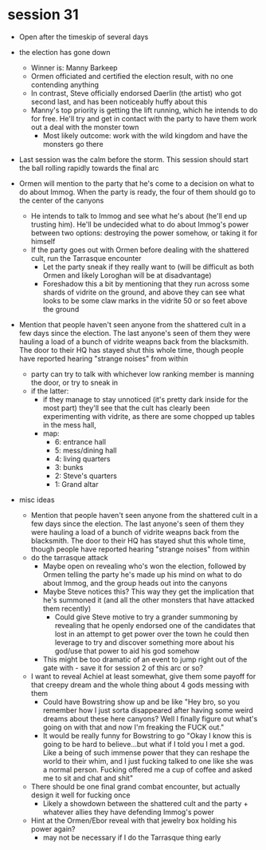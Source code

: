 # session 31

- Open after the timeskip of several days
- the election has gone down
  - Winner is: Manny Barkeep
  - Ormen officiated and certified the election result, with no one contending anything
  - In contrast, Steve officially endorsed Daerlin (the artist) who got second last, and has been noticeably huffy about this
  - Manny's top priority is getting the lift running, which he intends to do for free. He'll try and get in contact with the party to have them work out a deal with the monster town
    - Most likely outcome: work with the wild kingdom and have the monsters go there 
- Last session was the calm before the storm. This session should start the ball rolling rapidly towards the final arc
- Ormen will mention to the party that he's come to a decision on what to do about Immog. When the party is ready, the four of them should go to the center of the canyons
  - He intends to talk to Immog and see what he's about (he'll end up trusting him). He'll be undecided what to do about Immog's power between two options: destroying the power somehow, or taking it for himself
  - If the party goes out with Ormen before dealing with the shattered cult, run the Tarrasque encounter
    - Let the party sneak if they really want to (will be difficult as both Ormen and likely Loroghan will be at disadvantage)
    - Foreshadow this a bit by mentioning that they run across some shards of vidrite on the ground, and above they can see what looks to be some claw marks in the vidrite 50 or so feet above the ground
- Mention that people haven't seen anyone from the shattered cult in a few days since the election. The last anyone's seen of them they were hauling a load of a bunch of vidrite weapns back from the blacksmith. The door to their HQ has stayed shut this whole time, though people have reported hearing "strange noises" from within
  - party can try to talk with whichever low ranking member is manning the door, or try to sneak in
  - if the latter:
    - if they manage to stay unnoticed (it's pretty dark inside for the most part) they'll see that the cult has clearly been experimenting with vidrite, as there are some chopped up tables in the mess hall, 
    - map:
      - 6: entrance hall
      - 5: mess/dining hall
      - 4: living quarters
      - 3: bunks
      - 2: Steve's quarters
      - 1: Grand altar



- misc ideas
  - Mention that people haven't seen anyone from the shattered cult in a few days since the election. The last anyone's seen of them they were hauling a load of a bunch of vidrite weapns back from the blacksmith. The door to their HQ has stayed shut this whole time, though people have reported hearing "strange noises" from within
  - do the tarrasque attack
    - Maybe open on revealing who's won the election, followed by Ormen telling the party he's made up his mind on what to do about Immog, and the group heads out into the canyons
    - Maybe Steve notices this? This way they get the implication that he's summoned it (and all the other monsters that have attacked them recently)
      - Could give Steve motive to try a grander summoning by revealing that he openly endorsed one of the candidates that lost in an attempt to get power over the town he could then leverage to try and discover something more about his god/use that power to aid his god somehow
    - This might be too dramatic of an event to jump right out of the gate with - save it for session 2 of this arc or so?
  - I want to reveal Achiel at least somewhat, give them some payoff for that creepy dream and the whole thing about 4 gods messing with them
    - Could have Bowstring show up and be like "Hey bro, so you remember how I just sorta disappeared after having some weird dreams about these here canyons? Well I finally figure out what's going on with that and now I'm freaking the FUCK out."
    - It would be really funny for Bowstring to go "Okay I know this is going to be hard to believe...but what if I told you I met a god. Like a being of such immense power that they can reshape the world to their whim, and I just fucking talked to one like she was a normal person. Fucking offered me a cup of coffee and asked me to sit and chat and shit"
  - There should be one final grand combat encounter, but actually design it well for fucking once
    - Likely a showdown between the shattered cult and the party + whatever allies they have defending Immog's power
  - Hint at the Ormen/Ebor reveal with that jewelry box holding his power again?
    - may not be necessary if I do the Tarrasque thing early
